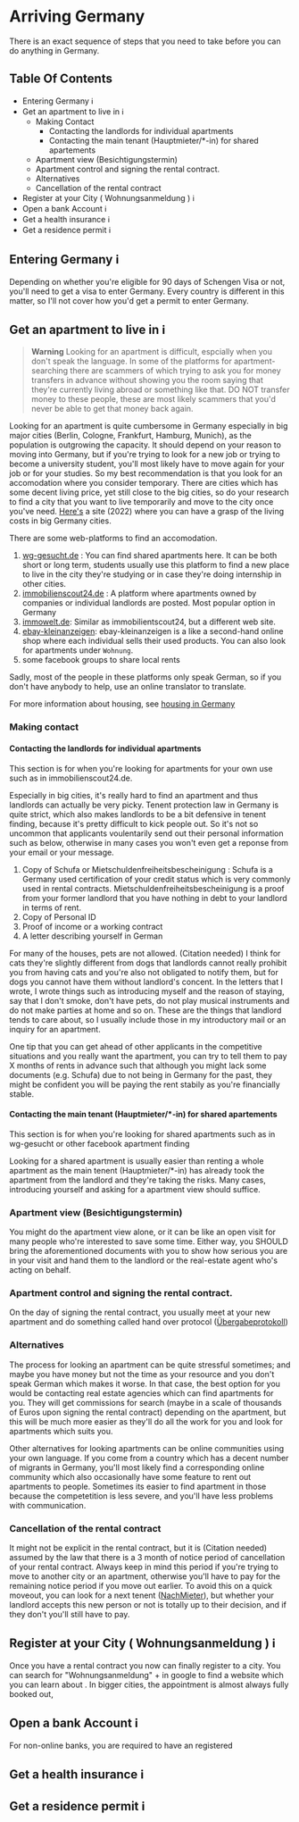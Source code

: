 # Arriving Germany

There is an exact sequence of steps that you need to take before you can do anything in Germany.

## Table Of Contents 
- Entering Germany ℹ️
- Get an apartment to live in ℹ️
  - Making Contact
    - Contacting the landlords for individual apartments
    - Contacting the main tenant (Hauptmieter/*-in) for shared apartements
  - Apartment view (Besichtigungstermin)
  - Apartment control and signing the rental contract.
  - Alternatives
  - Cancellation of the rental contract
- Register at your City ( Wohnungsanmeldung ) ℹ️
- Open a bank Account ℹ️
- Get a health insurance ℹ️
- Get a residence permit ℹ️

## Entering Germany ℹ️

Depending on whether you're eligible for 90 days of Schengen Visa or not, you'll need to get a visa to enter Germany. Every country is different in this matter, so I'll not cover how you'd get a permit to enter Germany.

## Get an apartment to live in ℹ️

> **Warning** Looking for an apartment is difficult, espcially when you don't speak the language. In some of the platforms for apartment-searching there are scammers of which trying to ask you for money transfers in advance without showing you the room saying that they're currently living abroad or something like that. DO NOT transfer money to these people, these are most likely scammers that you'd never be able to get that money back again.

Looking for an apartment is quite cumbersome in Germany especially in big major cities (Berlin, Cologne, Frankfurt, Hamburg, Munich), as the population is outgrowing the capacity. It should depend on your reason to moving into Germany, but if you're trying to look for a new job or trying to become a university student, you'll most likely have to move again for your job or for your studies. So my best recommendation is that you look for an accomodation where you consider temporary. There are cities which has some decent living price, yet still close to the big cities, so do your research to find a city that you want to live temporarily and move to the city once you've need. [Here's](https://www.studying-in-germany.org/cost-of-living-in-germany/) a site (2022) where you can have a grasp of the living costs in big Germany cities.

There are some web-platforms to find an accomodation.

1. [wg-gesucht.de](https://www.wg-gesucht.de/) : You can find shared apartments here. It can be both short or long term, students usually use this platform to find a new place to live in the city they're studying or in case they're doing internship in other cities. 
1. [immobilienscout24.de](https://www.immobilienscout24.de/) : A platform where apartments owned by companies or individual landlords are posted. Most popular option in Germany
1. [immowelt.de](https://www.immowelt.de/): Similar as immobilientscout24, but a different web site.
1. [ebay-kleinanzeigen](https://www.kleinanzeigen.de/): ebay-kleinanzeigen is a like a second-hand online shop where each individual sells their used products. You can also look for apartments under `Wohnung`.
1. some facebook groups to share local rents

Sadly, most of the people in these platforms only speak German, so if you don't have anybody to help, use an online translator to translate.

For more information about housing, see [housing in Germany](https://www.eu-gleichbehandlungsstelle.de/eugs-en/eu-citizens/information-center/housing)

### Making contact

#### Contacting the landlords for individual apartments

This section is for when you're looking for apartments for your own use such as in immobilienscout24.de.

Especially in big cities, it's really hard to find an apartment and thus landlords can actually be very picky. Tenent protection law in Germany is quite strict, which also makes landlords to be a bit defensive in tenent finding, because it's pretty difficult to kick people out. So it's not so uncommon that applicants voulentarily send out their personal information such as below, otherwise in many cases you won't even get a reponse from your email or your message.

1. Copy of Schufa or Mietschuldenfreiheitsbescheinigung : Schufa is a Germany used certification of your credit status which is very commonly used in rental contracts. Mietschuldenfreiheitsbescheinigung is a proof from your former landlord that you have nothing in debt to your landlord in terms of rent.
1. Copy of Personal ID
1. Proof of income or a working contract
1. A letter describing yourself in German

For many of the houses, pets are not allowed. (Citation needed) I think for cats they're slightly different from dogs that landlords cannot really prohibit you from having cats and you're also not obligated to notify them, but for dogs you cannot have them without landlord's concent. In the letters that I wrote, I wrote things such as introducing myself and the reason of staying, say that I don't smoke, don't have pets, do not play musical instruments and do not make parties at home and so on. These are the things that landlord tends to care about, so I usually include those in my introductory mail or an inquiry for an apartment. 

One tip that you can get ahead of other applicants in the competitive situations and you really want the apartment, you can try to tell them to pay X months of rents in advance such that although you might lack some documents (e.g. Schufa) due to not being in Germany for the past, they might be confident you will be paying the rent stabily as you're financially stable. 

#### Contacting the main tenant (Hauptmieter/*-in) for shared apartements

This section is for when you're looking for shared apartments such as in wg-gesucht or other facebook apartment finding 

Looking for a shared apartment is usually easier than renting a whole apartment as the main tenent (Hauptmieter/*-in) has already took the apartment from the landlord and they're taking the risks. Many cases, introducing yourself and asking for a apartment view should suffice.

### Apartment view (Besichtigungstermin)

You might do the apartment view alone, or it can be like an open visit for many people who're interested to save some time. Either way, you SHOULD bring the aforementioned documents with you to show how serious you are in your visit and hand them to the landlord or the real-estate agent who's acting on behalf.

### Apartment control and signing the rental contract.

On the day of signing the rental contract, you usually meet at your new apartment and do something called hand over protocol ([Übergabeprotokoll](https://de.wikipedia.org/wiki/Wohnungs%C3%BCbergabeprotokoll))

### Alternatives

The process for looking an apartment can be quite stressful sometimes; and maybe you have money but not the time as your resource and you don't speak German which makes it worse. In that case, the best option for you would be contacting real estate agencies which can find apartments for you. They will get commissions for search (maybe in a scale of thousands of Euros upon signing the rental contract) depending on the apartment, but this will be much more easier as they'll do all the work for you and look for apartments which suits you.

Other alternatives for looking apartments can be online communities using your own language. If you come from a country which has a decent number of migrants in Germany, you'll most likely find a corresponding online community which also occasionally have some feature to rent out apartments to people. Sometimes its easier to find apartment in those because the competetition is less severe, and you'll have less problems with communication.

### Cancellation of the rental contract

It might not be explicit in the rental contract, but it is (Citation needed) assumed by the law that there is a 3 month of notice period of cancellation of your rental contract. Always keep in mind this period if you're trying to move to another city or an apartment, otherwise you'll have to pay for the remaining notice period if you move out earlier. To avoid this on a quick moveout, you can look for a next tenent ([NachMieter](https://de.wikipedia.org/wiki/Nachmieter)), but whether your landlord accepts this new person or not is totally up to their decision, and if they don't you'll still have to pay.

## Register at your City ( Wohnungsanmeldung ) ℹ️

Once you have a rental contract you now can finally register to a city. You can search for "Wohnungsanmeldung" + <name of the city your apartment is present> in google to find a website which you can learn about . In bigger cities, the appointment is almost always fully booked out, 

## Open a bank Account ℹ️

For non-online banks, you are required to have an registered 

## Get a health insurance ℹ️

## Get a residence permit ℹ️
